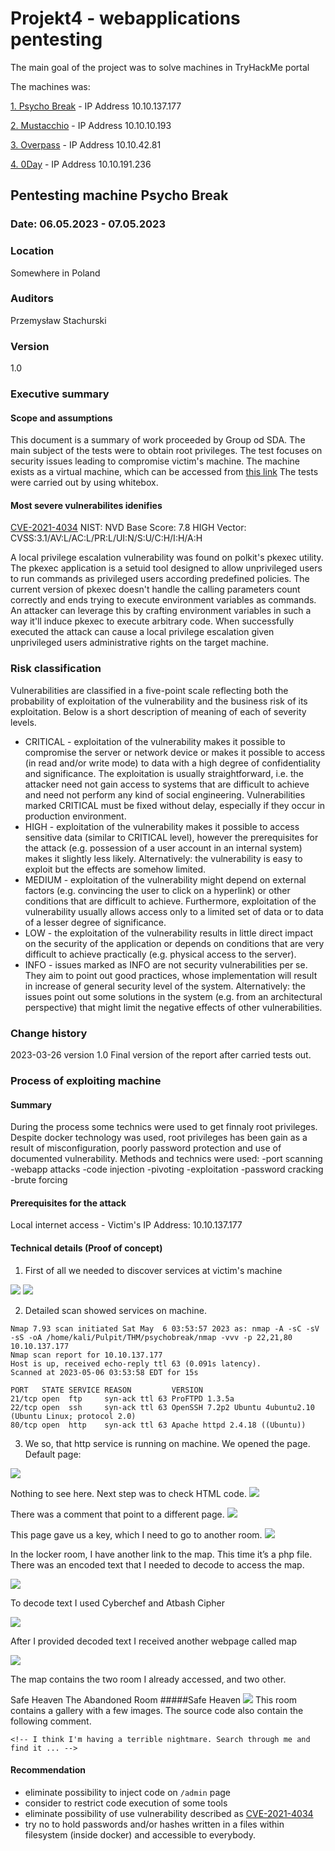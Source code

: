 # Projekt4 - webapplications pentesting

The main goal of the project was to solve machines in TryHackMe portal

The machines was:

[1. Psycho Break](https://tryhackme.com/room/psychobreak) - IP Address 10.10.137.177

[2. Mustacchio](https://tryhackme.com/room/mustacchio) - IP Address 10.10.10.193

[3. Overpass](https://tryhackme.com/room/overpass) - IP Address 10.10.42.81

[4. 0Day](https://tryhackme.com/room/0day) - IP Address 10.10.191.236


## Pentesting machine Psycho Break

### Date: 06.05.2023 - 07.05.2023
### Location
Somewhere in Poland
### Auditors
Przemysław Stachurski
### Version
1.0

### Executive summary

#### Scope and assumptions

This document is a summary of work proceeded by Group od SDA. The main subject of the tests were to obtain root privileges. The test focuses on security issues leading to compromise victim's machine.
The machine exists as a virtual machine, which can be accessed from [this link](https://tryhackme.com/room/psychobreak)
The tests were carried out by using whitebox.

#### Most severe vulnerabilites idenifies

[CVE-2021-4034](https://nvd.nist.gov/vuln/detail/CVE-2021-4034)
NIST: NVD
Base Score: 7.8 HIGH
Vector: CVSS:3.1/AV:L/AC:L/PR:L/UI:N/S:U/C:H/I:H/A:H

A local privilege escalation vulnerability was found on polkit's pkexec utility. The pkexec application is a setuid tool designed to allow unprivileged users to run commands as privileged users according predefined policies. The current version of pkexec doesn't handle the calling parameters count correctly and ends trying to execute environment variables as commands. An attacker can leverage this by crafting environment variables in such a way it'll induce pkexec to execute arbitrary code. When successfully executed the attack can cause a local privilege escalation given unprivileged users administrative rights on the target machine.

### Risk classification

Vulnerabilities are classified in a five-point scale reflecting both the probability of exploitation of the
vulnerability and the business risk of its exploitation. Below is a short description of meaning of each
of severity levels.

- CRITICAL - exploitation of the vulnerability makes it possible to compromise the server
    or network device or makes it possible to access (in read and/or write mode) to data with
    a high degree of confidentiality and significance. The exploitation is usually
    straightforward, i.e. the attacker need not gain access to systems that are difficult to
    achieve and need not perform any kind of social engineering. Vulnerabilities marked
    CRITICAL must be fixed without delay, especially if they occur in production environment.
- HIGH - exploitation of the vulnerability makes it possible to access sensitive data (similar
    to CRITICAL level), however the prerequisites for the attack (e.g. possession of a user
    account in an internal system) makes it slightly less likely. Alternatively: the vulnerability
    is easy to exploit but the effects are somehow limited.
- MEDIUM - exploitation of the vulnerability might depend on external factors (e.g.
    convincing the user to click on a hyperlink) or other conditions that are difficult to achieve.
    Furthermore, exploitation of the vulnerability usually allows access only to a limited set of
    data or to data of a lesser degree of significance.
- LOW - the exploitation of the vulnerability results in little direct impact on the security of
    the application or depends on conditions that are very difficult to achieve practically (e.g.
    physical access to the server).
- INFO - issues marked as INFO are not security vulnerabilities per se. They aim to point
    out good practices, whose implementation will result in increase of general security level
    of the system. Alternatively: the issues point out some solutions in the system (e.g. from
    an architectural perspective) that might limit the negative effects of other vulnerabilities.

### Change history

2023-03-26 version 1.0 Final version of the report after carried tests out.

### Process of exploiting machine

#### Summary

During the process some technics were used to get finnaly root privileges. Despite docker technology was used, root privileges has been gain as a result of misconfiguration, poorly password protection and use of documented vulnerability. Methods and technics were used:
-port scanning
-webapp attacks
-code injection
-pivoting
-exploitation
-password cracking
-brute forcing

#### Prerequisites for the attack

Local internet access - Victim's IP Address: 10.10.137.177

#### Technical details (Proof of concept)

1.  First of all we needed to discover services at victim's machine

![](https://github.com/stachu79/projekt4/blob/main/PsychoBreak/rustscan1.png)
![](https://github.com/stachu79/projekt4/blob/main/PsychoBreak/rustscan2.png)

2.  Detailed scan showed services on machine.
```
Nmap 7.93 scan initiated Sat May  6 03:53:57 2023 as: nmap -A -sC -sV -sS -oA /home/kali/Pulpit/THM/psychobreak/nmap -vvv -p 22,21,80 10.10.137.177
Nmap scan report for 10.10.137.177
Host is up, received echo-reply ttl 63 (0.091s latency).
Scanned at 2023-05-06 03:53:58 EDT for 15s

PORT   STATE SERVICE REASON         VERSION
21/tcp open  ftp     syn-ack ttl 63 ProFTPD 1.3.5a
22/tcp open  ssh     syn-ack ttl 63 OpenSSH 7.2p2 Ubuntu 4ubuntu2.10 (Ubuntu Linux; protocol 2.0)
80/tcp open  http    syn-ack ttl 63 Apache httpd 2.4.18 ((Ubuntu))
```



3.  We so, that http service is running on machine. We opened the page.
    Default page:

![](https://github.com/stachu79/projekt4/blob/main/PsychoBreak/webpage01.png)

Nothing to see here. Next step was to check HTML code. 
![](https://github.com/stachu79/projekt4/blob/main/PsychoBreak/sourcecode.png)

There was a comment that point to a different page.
![](https://github.com/stachu79/projekt4/blob/main/PsychoBreak/sadistroom.png)

This page gave us a key, which I need to go to another room.
![](https://github.com/stachu79/projekt4/blob/main/PsychoBreak/key1.png)

In the locker room, I have another link to the map. This time it’s a php file. There was an encoded text that I needed to decode to access the map. 

![](https://github.com/stachu79/projekt4/blob/main/PsychoBreak/lockerroom.png)

To decode text I used Cyberchef and Atbash Cipher

![](https://github.com/stachu79/projekt4/blob/main/PsychoBreak/cyberchef.png)

After I provided decoded text I received another webpage called map

![](https://github.com/stachu79/projekt4/blob/main/PsychoBreak/map.png)

The map contains the two room I already accessed, and two other.

Safe Heaven
The Abandoned Room
#####Safe Heaven
![](https://github.com/stachu79/projekt4/blob/main/PsychoBreak/safeheaven.png)
This room contains a gallery with a few images. The source code also contain the following comment.

```
<!-- I think I'm having a terrible nightmare. Search through me and find it ... -->
```














#### Recommendation

- eliminate possibility to inject code on `/admin` page
- consider to restrict code execution of some tools
- eliminate possibility of use vulnerability described as [CVE-2021-4034](https://cve.mitre.org/cgi-bin/cvename.cgi?name=CVE-2021-4034)
- try no to hold passwords and/or hashes written in a files within filesystem (inside docker) and accessible to everybody.



